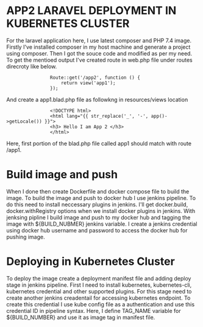 # APP2 LARAVEL DEPLOYMENT IN KUBERNETES CLUSTER
For the laravel application here, I use latest composer and PHP 7.4 image. Firstly I've installed composer in my host machine and generate a project using composer. 
Then I got the souce code and modified as per my need. To get the mentioed output I've created route in web.php file under routes direcroty like below.

                    Route::get('/app2', function () {
                        return view('app1');
                    });

And create a app1.blad.php file as followkng in resources/views location

                    <!DOCTYPE html>
                    <html lang="{{ str_replace('_', '-', app()->getLocale()) }}">
                    <h3> Hello I am App 2 </h3>
                    </html>

Here, first portion of the blad.php file called app1 should match with route /app1. 
# Build image and push 
When I done then create Dockerfile and docker compose file to build the image. To build the image and push to docker hub I use jenkins pipeline. To do this need to install neccessary plugins in jenkins. I'll get docker.build, docker.withRegistry options when we install docker plugins in jenkins. With jenksing pipline I build image and push to my docker hub and tagging the image with ${BUILD_NUBMER} jenkins variable. I create a jenkins credential using docker hub username and password to access the docker hub for pushing image.

# Deploying in Kubernetes Cluster
To deploy the image create a deployment manifest file and adding deploy stage in jenkins pipeline. First I need to install kubernetes, kubernetes-cli, kubernetes credential and other supported plugins. For this stage need to create another jenkins creadentail for accessing kubernetes endpoint. To create this credential I use kube config file as a authentication and use this credential ID in pipeline syntax. Here, I define TAG_NAME variable for ${BUILD_NUMBER} and use it as image tag in manifest file.
